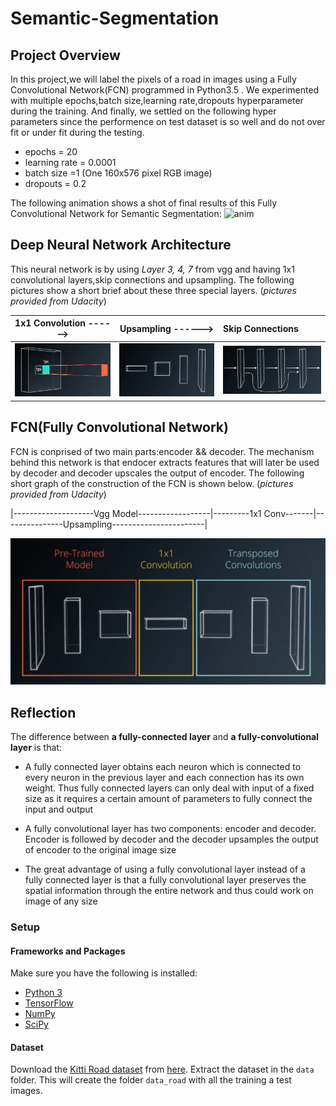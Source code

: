 
# Semantic-Segmentation

## Project Overview
In this project,we will label the pixels of a road in images using a Fully Convolutional Network(FCN) programmed in Python3.5 . We experimented with multiple epochs,batch size,learning rate,dropouts hyperparameter during the training. And finally, we settled on the following hyper parameters since the performence on test dataset is so well and do not over fit or under fit during the testing.

* epochs = 20
* learning rate = 0.0001
* batch size =1 (One 160x576 pixel RGB image)
* dropouts = 0.2


The following animation shows a shot of final results of this Fully Convolutional Network for Semantic Segmentation:
![anim](./sources/results.gif)


## Deep Neural Network Architecture

This neural network is by using *Layer 3, 4, 7* from vgg and having 1x1 convolutional layers,skip connections and upsampling. The following pictures show a short brief about these three special layers. (*pictures provided from Udacity*)

1x1 Convolution  ------>  |     Upsampling ------>        |      Skip Connections     |
:--------------------:|:------------------------:|:----------------------
![1x1conv](./sources/1x1conv.png)|![upsample](./sources/upsample.png)   |![skip](./sources/skipconnect.png)



## FCN(Fully Convolutional Network)
FCN is conprised of two main parts:encoder && decoder. The mechanism behind this network is that endocer extracts features that will later be used by decoder and decoder upscales the output of encoder. The following short graph of the construction of the FCN is shown below. (*pictures provided from Udacity*)

|--------------------Vgg Model------------------|---------1x1 Conv-------|---------------Upsampling-----------------------|

![fcn](./sources/fcn.png)

## Reflection

The difference between **a fully-connected layer** and **a fully-convolutional layer** is that:

* A fully connected layer obtains each neuron which is connected to every neuron in the previous layer and each connection has its own weight. Thus fully connected layers can only deal with input of a fixed size as it requires a certain amount of parameters to fully connect the input and output


* A fully convolutional layer has two components: encoder and decoder. Encoder is followed by decoder and the decoder upsamples the output of encoder to the original image size 



* The great advantage of using a fully convolutional layer instead of a fully connected layer is that a fully convolutional layer preserves the spatial information through the entire network and thus could work on image of any size

### Setup

#### Frameworks and Packages
Make sure you have the following is installed:
 - [Python 3](https://www.python.org/)
 - [TensorFlow](https://www.tensorflow.org/)
 - [NumPy](http://www.numpy.org/)
 - [SciPy](https://www.scipy.org/)

#### Dataset
Download the [Kitti Road dataset](http://www.cvlibs.net/datasets/kitti/eval_road.php) from [here](http://www.cvlibs.net/download.php?file=data_road.zip).  Extract the dataset in the `data` folder.  This will create the folder `data_road` with all the training a test images.



```python

```
